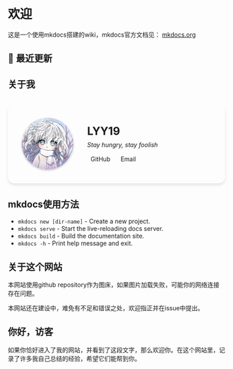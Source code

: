 # 欢迎

这是一个使用mkdocs搭建的wiki，mkdocs官方文档见： [mkdocs.org](https://www.mkdocs.org)  

## 📖 最近更新

<!-- 最近更新占位符 -->
<div id="recent-posts-container">
  <div class="loading-spinner" style="display: none;"></div>
  <ul id="recent-posts-list"></ul>
</div>
<script>
// 改进版本：包含完整的加载状态管理
const recentPosts = {
  container: null,
  list: null,
  spinner: null,

  init() {
    this.container = document.getElementById('recent-posts-container');
    this.list = document.getElementById('recent-posts-list');
    this.spinner = document.querySelector('.loading-spinner');
    
    if (!this.container) return;

    this.showLoading();
    this.loadPosts()
      .finally(() => this.hideLoading());
  },

  showLoading() {
    if (this.spinner) {
      this.spinner.style.display = 'inline-block';
    }
    if (this.list) {
      this.list.innerHTML = '';
    }
  },

  hideLoading() {
    if (this.spinner) {
      this.spinner.style.display = 'none';
    }
  },

  async loadPosts() {
    try {
      const response = await fetch('/data/recent_posts.json?_=' + Date.now());
      
      if (!response.ok) {
        throw new Error(`HTTP error! status: ${response.status}`);
      }
      
      const posts = await response.json();
      this.render(posts);
      
    } catch (error) {
      console.error('Recent posts load failed:', error);
      this.showError('暂时无法加载最新文章');
    }
  },

  render(posts) {
    if (!this.list) return;
    
    if (posts.length === 0) {
      this.list.innerHTML = '<li class="empty">暂无最近更新</li>';
      return;
    }

    this.list.innerHTML = posts.slice(0, 5).map(post => `
      <li class="post-item">
        <a href="${post.url}" class="post-link">
          ${post.title}
          <span class="post-date">${post.date}</span>
        </a>
      </li>
    `).join('');
  },

  showError(message) {
    if (this.list) {
      this.list.innerHTML = `<li class="error">${message}</li>`;
    }
  }
};

// 初始化（带防抖处理）
let initialized = false;
document.addEventListener('DOMContentLoaded', () => {
  if (!initialized) {
    recentPosts.init();
    initialized = true;
  }
});
</script>

<style>
/* 改进后的加载动画 */
.loading-spinner {
  display: none; /* 默认隐藏 */
  width: 24px;
  height: 24px;
  margin: 8px 0;
  border: 3px solid rgba(0,0,0,0.1);
  border-radius: 50%;
  border-top-color: #007bff;
  animation: spin 1s linear infinite;
}

@keyframes spin {
  to { transform: rotate(360deg); }
}

/* 其他样式保持不变... */
</style>

## 关于我

<style>
.profile-card {
    background-color: var(--md-default-bg-color);
    border-radius: 15px;
    box-shadow: 0 4px 6px rgba(0, 0, 0, 0.1);
    padding: 2rem;
    margin: 2rem 0;
    display: flex;
    gap: 2rem;
    align-items: center;
    transition: transform 0.3s ease;
}

.profile-card:hover {
    transform: translateY(-5px);
}

.profile-avatar {
    width: 120px;
    height: 120px;
    border-radius: 50%;
    border: 3px solid var(--md-primary-fg-color);
    object-fit: cover;
    box-shadow: 0 2px 4px rgba(0, 0, 0, 0.2);
}

.profile-info {
    flex: 1;
}

.profile-name {
    margin: 0;
    color: var(--md-primary-fg-color);
    font-size: 1.8em;
}

.profile-motto {
    color: var(--md-typeset-color);
    font-style: italic;
    margin: 0.5rem 0;
}

.profile-links {
    margin-top: 1rem;
    display: flex;
    gap: 1rem;
}

.profile-link {
    display: flex;
    align-items: center;
    gap: 0.5rem;
    color: var(--md-typeset-color);
    text-decoration: none;
    transition: color 0.3s ease;
}

.profile-link:hover {
    color: var(--md-accent-fg-color);
}

@media (max-width: 600px) {
    .profile-card {
        flex-direction: column;
        text-align: center;
    }
    
    .profile-links {
        justify-content: center;
    }
}
</style>

<div class="profile-card">
    <img src="https://raw.githubusercontent.com/lyy1119/Imgs/main/img/1709210261156.png" alt="Avatar" class="profile-avatar">
    <div class="profile-info">
        <h1 class="profile-name">LYY19</h1>
        <p class="profile-motto">Stay hungry, stay foolish</p>
        <div class="profile-links">
            <a href="https://github.com/lyy1119" target="_blank" class="profile-link">
                <i class="fab fa-github"></i>
                GitHub
            </a>
            <a href="mailto:lyy2286301015@126.com" class="profile-link">
                <i class="fas fa-envelope"></i>
                Email
            </a>
        </div>
    </div>
</div>

<script>
// 添加简单的交互效果
document.querySelector('.profile-card').addEventListener('click', function() {
    this.style.transform = 'scale(0.98)';
    setTimeout(() => {
        this.style.transform = '';
    }, 200);
});
</script>


## mkdocs使用方法

* `mkdocs new [dir-name]` - Create a new project.
* `mkdocs serve` - Start the live-reloading docs server.
* `mkdocs build` - Build the documentation site.
* `mkdocs -h` - Print help message and exit.

## 关于这个网站

本网站使用github repository作为图床，如果图片加载失败，可能你的网络连接存在问题。  

本网站还在建设中，难免有不足和错误之处，欢迎指正并在issue中提出。  

## 你好，访客

如果你恰好进入了我的网站，并看到了这段文字，那么欢迎你。在这个网站里，记录了许多我自己总结的经验，希望它们能帮到你。  
